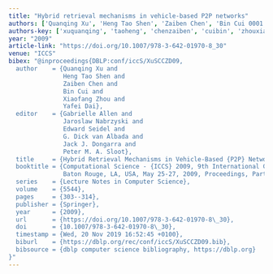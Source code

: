 ```yaml
---
title: "Hybrid retrieval mechanisms in vehicle-based P2P networks"
authors: ['Quanqing Xu', 'Heng Tao Shen', 'Zaiben Chen', 'Bin Cui 0001', 'Xiaofang Zhou 0001', 'Yafei Dai']
authors-key: ['xuquanqing', 'taoheng', 'chenzaiben', 'cuibin', 'zhouxiaofang', 'daiyafei']
year: "2009"
article-link: "https://doi.org/10.1007/978-3-642-01970-8_30"
venue: "ICCS"
bibex: "@inproceedings{DBLP:conf/iccS/XuSCCZD09,
  author    = {Quanqing Xu and
               Heng Tao Shen and
               Zaiben Chen and
               Bin Cui and
               Xiaofang Zhou and
               Yafei Dai},
  editor    = {Gabrielle Allen and
               Jaroslaw Nabrzyski and
               Edward Seidel and
               G. Dick van Albada and
               Jack J. Dongarra and
               Peter M. A. Sloot},
  title     = {Hybrid Retrieval Mechanisms in Vehicle-Based {P2P} Networks},
  booktitle = {Computational Science - {ICCS} 2009, 9th International Conference,
               Baton Rouge, LA, USA, May 25-27, 2009, Proceedings, Part {I}},
  series    = {Lecture Notes in Computer Science},
  volume    = {5544},
  pages     = {303--314},
  publisher = {Springer},
  year      = {2009},
  url       = {https://doi.org/10.1007/978-3-642-01970-8\_30},
  doi       = {10.1007/978-3-642-01970-8\_30},
  timestamp = {Wed, 20 Nov 2019 16:52:45 +0100},
  biburl    = {https://dblp.org/rec/conf/iccS/XuSCCZD09.bib},
  bibsource = {dblp computer science bibliography, https://dblp.org}
}"
---
```

